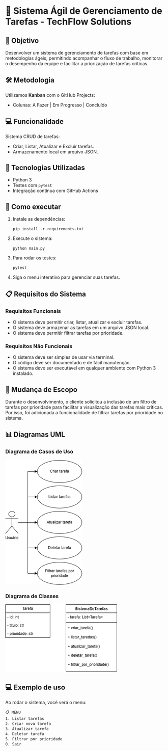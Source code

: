 # 📌 Sistema Ágil de Gerenciamento de Tarefas - TechFlow Solutions

## 🎯 Objetivo
Desenvolver um sistema de gerenciamento de tarefas com base em metodologias ágeis, permitindo acompanhar o fluxo de trabalho, monitorar o desempenho da equipe e facilitar a priorização de tarefas críticas.

## 🛠️ Metodologia
Utilizamos **Kanban** com o GitHub Projects:
- Colunas: A Fazer | Em Progresso | Concluído

## 💻 Funcionalidade
Sistema CRUD de tarefas:
- Criar, Listar, Atualizar e Excluir tarefas.
- Armazenamento local em arquivo JSON.

## 📐 Tecnologias Utilizadas
- Python 3
- Testes com `pytest`
- Integração contínua com GitHub Actions

## 🚀 Como executar

1. Instale as dependências:
   ```
   pip install -r requirements.txt
   ```

2. Execute o sistema:
   ```
   python main.py
   ```

3. Para rodar os testes:
   ```
   pytest
   ```

3. Siga o menu interativo para gerenciar suas tarefas.

## 📋 Requisitos do Sistema

### Requisitos Funcionais
- O sistema deve permitir criar, listar, atualizar e excluir tarefas.
- O sistema deve armazenar as tarefas em um arquivo JSON local.
- O sistema deve permitir filtrar tarefas por prioridade.

### Requisitos Não Funcionais
- O sistema deve ser simples de usar via terminal.
- O código deve ser documentado e de fácil manutenção.
- O sistema deve ser executável em qualquer ambiente com Python 3 instalado.

## 🔄 Mudança de Escopo

Durante o desenvolvimento, o cliente solicitou a inclusão de um filtro de tarefas por prioridade para facilitar a visualização das tarefas mais críticas. Por isso, foi adicionada a funcionalidade de filtrar tarefas por prioridade no sistema.

## 📊 Diagramas UML

### Diagrama de Casos de Uso
![Casos de Uso](docs/uml/Diagrama%20de%20Casos%20de%20Uso.drawio.png)

### Diagrama de Classes
![Diagrama de Classes](docs/uml/Diagrama%20de%20Classes.drawio.png)

## 💻 Exemplo de uso

Ao rodar o sistema, você verá o menu:

```
📋 MENU
1. Listar tarefas
2. Criar nova tarefa
3. Atualizar tarefa
4. Deletar tarefa
5. Filtrar por prioridade
0. Sair
```
